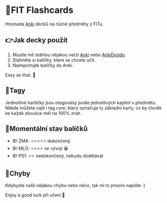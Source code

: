 # :blue_book:FIT Flashcards

Hromada [Anki](https://apps.ankiweb.net/) decků na různé předměty z FITu.

## :point_right:Jak decky použít

1) Musíte mít stáhlou nějakou verzi [Anki](https://apps.ankiweb.net/) nebo [AnkiDroidu](https://play.google.com/store/apps/details?id=com.ichi2.anki&hl=cs&gl=US).
2) Stáhněte si balíčky, které se chcete učit.
3) Naimportujte balíčky do Anki.

Easy as that. :beers:

## :bookmark_tabs:Tagy

Jednotlivé kartičky jsou otagovány podle jednotlivých kapitol v předmětu. Někde můžete najít i tag _core_, který označuje ty základní karty, co by člověk ke každé zkoušce měl na 100% znát.

## :page_with_curl:Momentální stav balíčků

- BI-ZMA: :star::star::star::star::star: dokončený 
- BI-MLO: :star::star::star::star: ve vývoji :grin: 
- BI-PS1: :star::star: nedokončený, nebudu dodělávat 


## :raising_hand:Chyby

Kdybyste našli nějakou chybu nebo něco, tak mi to prosím napište :)

Enjoy a good luck při učení :punch:
